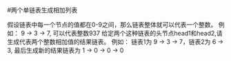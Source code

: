 #两个单链表生成相加列表

假设链表中每一个节点的值都在0-9之间，那么链表整体就可以代表一个整数。
例如： 9 -> 3 -> 7, 可以代表整数937
给定两个这种链表的头节点head1和head2,请生成代表两个整数相加值的结果链表。
例如： 链表1为 9 -> 3 -> 7，链表2为  6 -> 3, 最后生成新的结果链表为 1 -> 0 -> 0 -> 0
